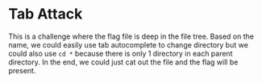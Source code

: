# Tab Attack

This is a challenge where the flag file is deep in the file tree. Based on the name, we could easily use tab autocomplete to change directory but we could also use `cd *` because there is only 1 directory in each parent directory. In the end, we could just cat out the file and the flag will be present.
